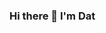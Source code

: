 ### Hi there 👋 I'm Dat

<!--
**datng87/datng87** is a ✨ _special_ ✨ repository because its `README.md` (this file) appears on your GitHub profile.

Here are some ideas to get you started:

- 🔭 I’m currently working on #300DaysCoding
- 🌱 I’m currently learning more visualisation techniques and DS pipeline.
- 👯 I’m looking to collaborate on data science projects.
- 💬 Ask me about Python, SQL, data visualization.
- 📫 How to reach me: dat.q.nguyen87@gmail.com
- ⚡ Fun fact: I love swimming. Almost drown when I was 23 but still love swimming :)
-->
